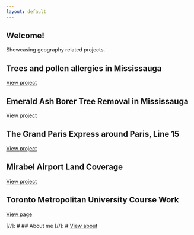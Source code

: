 ```yaml
---
layout: default
---
```


## Welcome!
Showcasing geography related projects.

## Trees and pollen allergies in Mississauga
[View project](./proj_treeallergy.html)

## Emerald Ash Borer Tree Removal in Mississauga
[View project](./proj_emeraldashborer.html)

## The Grand Paris Express around Paris, Line 15
[View project](./proj_gpeligne15.html)

## Mirabel Airport Land Coverage
[View project](./proj_aeroportmirabel.html)

## Toronto Metropolitan University Course Work
[View page](/diversityinclusion.html)


[//]: # ## About me
[//]: # [View about](./about.html)
